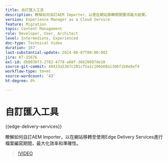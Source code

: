 ```yaml
---
title: 自訂匯入工具
description: 瞭解如何自訂AEM Importer，以便在網站移轉期間獲得最大結果。
version: Experience Manager as a Cloud Service
feature: Migration
topic: Content Management
role: Developer, User, Architect
level: Intermediate, Experienced
doc-type: Technical Video
duration: 167
last-substantial-update: 2024-06-07T00:00:00Z
jira: KT-15676
exl-id: db0038f3-2782-4778-a68f-36620697de10
source-git-commit: 48433a5367c281cf5a1c106b08a1306f1b0e8ef4
workflow-type: tm+mt
source-wordcount: '43'
ht-degree: 0%

---
```


# 自訂匯入工具

{{edge-delivery-services}}

瞭解如何自訂AEM Importer，以在網站移轉至使用Edge Delivery Services進行檔案編寫期間，最大化效率和準確性。

>[!VIDEO](https://video.tv.adobe.com/v/3444256/?learn=on&captions=chi_hant)
